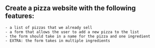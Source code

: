 ## Create a pizza website with the following features:
	- a list of pizzas that we already sell 
	- a form that allows the user to add a new pizza to the list
	- the form should take in a name for the pizza and one ingredient
	- EXTRA: the form takes in multiple ingredients